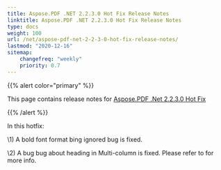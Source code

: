 ```yaml
---
title: Aspose.PDF .NET 2.2.3.0 Hot Fix Release Notes
linktitle: Aspose.PDF .NET 2.2.3.0 Hot Fix Release Notes
type: docs
weight: 100
url: /net/aspose-pdf-net-2-2-3-0-hot-fix-release-notes/
lastmod: "2020-12-16"
sitemap:
    changefreq: "weekly"
    priority: 0.7
---
```


{{% alert color="primary" %}}

This page contains release notes for [Aspose.PDF .Net 2.2.3.0 Hot Fix](http://www.aspose.com/downloads/pdf/net/new-releases/aspose.pdf-.net-2.2.3.0-hot-fix/)

{{% /alert %}}

In this hotfix:

\1) A bold font format bing ignored bug is fixed.

\2) A bug bug about heading in Multi-column is fixed. Please refer to for more info.
